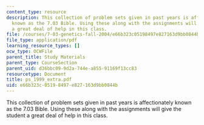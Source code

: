 ```yaml
---
content_type: resource
description: This collection of problem sets given in past years is affectionately
  known as the 7.03 Bible. Using these along with the assignments will give the student
  a great deal of help in this class.
file: /courses/7-03-genetics-fall-2004/e66b323c05198497e827163d9bb0844b_ps_1999_extra.pdf
file_type: application/pdf
learning_resource_types: []
ocw_type: OCWFile
parent_title: Study Materials
parent_type: CourseSection
parent_uid: d36bbc09-9d2a-744e-a855-91169f13cc83
resourcetype: Document
title: ps_1999_extra.pdf
uid: e66b323c-0519-8497-e827-163d9bb0844b
---
```

This collection of problem sets given in past years is affectionately known as the 7.03 Bible. Using these along with the assignments will give the student a great deal of help in this class.

